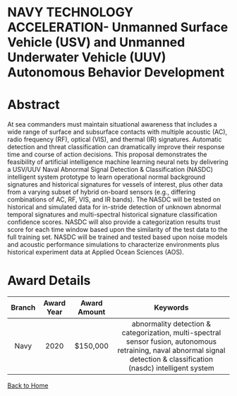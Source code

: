 
NAVY TECHNOLOGY ACCELERATION- Unmanned Surface Vehicle (USV) and Unmanned Underwater Vehicle (UUV) Autonomous Behavior Development
==================================================================================================================================

# Abstract


At sea commanders must maintain situational awareness that includes a wide range of surface and subsurface contacts with multiple acoustic (AC), radio frequency (RF), optical (VIS), and thermal (IR) signatures. Automatic detection and threat classification can dramatically improve their response time and course of action decisions. This proposal demonstrates the feasibility of artificial intelligence machine learning neural nets by delivering a USV/UUV Naval Abnormal Signal Detection & Classification (NASDC) intelligent system prototype to learn operational normal background signatures and historical signatures for vessels of interest, plus other data from a varying subset of hybrid on-board sensors (e.g., differing combinations of AC, RF, VIS, and IR bands). The NASDC will be tested on historical and simulated data for in-stride detection of unknown abnormal temporal signatures and multi-spectral historical signature classification confidence scores. NASDC will also provide a categorization results trust score for each time window based upon the similarity of the test data to the full training set. NASDC will be trained and tested based upon noise models and acoustic performance simulations to characterize environments plus historical experiment data at Applied Ocean Sciences (AOS).  

# Award Details

|Branch|Award Year|Award Amount|Keywords|
| :---: | :---: | :---: | :---: |
|Navy|2020|$150,000|abnormality detection & categorization, multi-spectral sensor fusion, autonomous retraining, naval abnormal signal detection & classification (nasdc) intelligent system|
  
  


[Back to Home](https://github.com/chrischow/dod_sbir_awards/JH/#2127)